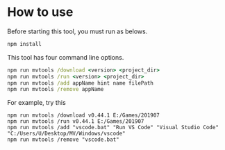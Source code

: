 # How to use
Before starting this tool, you must run as belows.

```bat
npm install
```

This tool has four command line options. 

```bat
npm run mvtools /download <version> <project_dir>
npm run mvtools /run <version> <project_dir>
npm run mvtools /add appName hint name filePath
npm run mvtools /remove appName
```

For example, try this

```
npm run mvtools /download v0.44.1 E:/Games/201907
npm run mvtools /run v0.44.1 E:/Games/201907
npm run mvtools /add "vscode.bat" "Run VS Code" "Visual Studio Code" "C:/Users/U/Desktop/MV/Windows/vscode"
npm run mvtools /remove "vscode.bat"
```